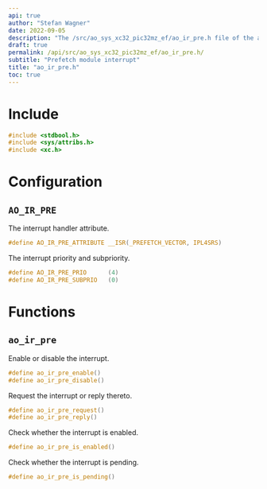 ```yaml
---
api: true
author: "Stefan Wagner"
date: 2022-09-05
description: "The /src/ao_sys_xc32_pic32mz_ef/ao_ir_pre.h file of the ao real-time operating system."
draft: true
permalink: /api/src/ao_sys_xc32_pic32mz_ef/ao_ir_pre.h/
subtitle: "Prefetch module interrupt"
title: "ao_ir_pre.h"
toc: true
---
```


# Include

```c
#include <stdbool.h>
#include <sys/attribs.h>
#include <xc.h>
```

# Configuration

## `AO_IR_PRE`

The interrupt handler attribute.

```c
#define AO_IR_PRE_ATTRIBUTE __ISR(_PREFETCH_VECTOR, IPL4SRS)
```

The interrupt priority and subpriority.

```c
#define AO_IR_PRE_PRIO      (4)
#define AO_IR_PRE_SUBPRIO   (0)
```

# Functions

## `ao_ir_pre`

Enable or disable the interrupt.

```c
#define ao_ir_pre_enable()
#define ao_ir_pre_disable()
```

Request the interrupt or reply thereto.

```c
#define ao_ir_pre_request()
#define ao_ir_pre_reply()
```

Check whether the interrupt is enabled.

```c
#define ao_ir_pre_is_enabled()
```

Check whether the interrupt is pending.

```c
#define ao_ir_pre_is_pending()
```

